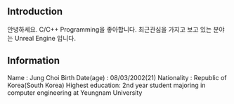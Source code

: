 ## Introduction
안녕하세요.
C/C++ Programming을 좋아합니다.
최근관심을 가지고 보고 있는 분야는 Unreal Engine 입니다.

## Information
Name : Jung Choi
Birth Date(age) : 08/03/2002(21)
Nationality : Republic of Korea(South Korea)
Highest education: 2nd year student majoring in computer engineering at Yeungnam University
